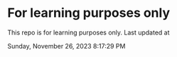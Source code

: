 # For learning purposes only
This repo is for learning purposes only.
Last updated at

Sunday, November 26, 2023 8:17:29 PM

